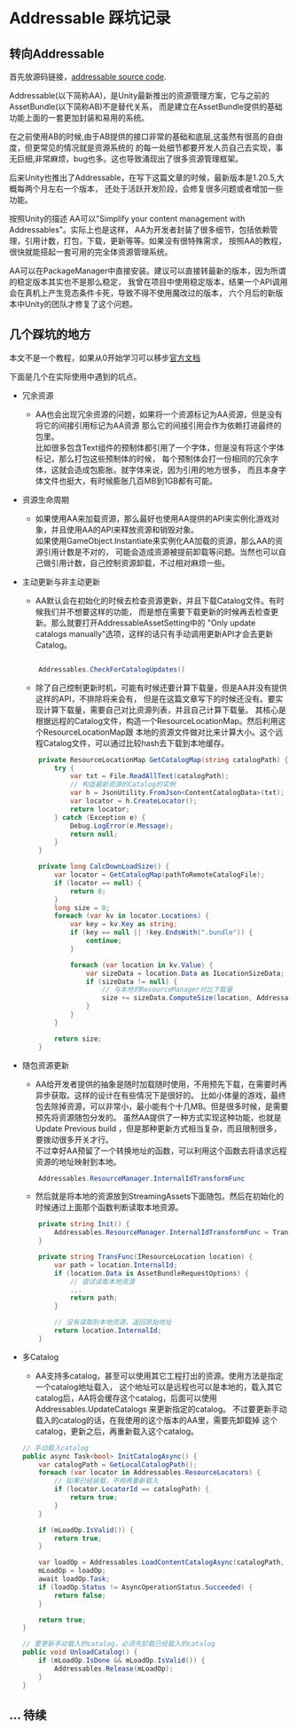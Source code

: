 # Addressable 踩坑记录

## 转向Addressable
首先放源码链接，[addressable source code](https://github.com/needle-mirror/com.unity.addressables).

Addressable(以下简称AA)，是Unity最新推出的资源管理方案，它与之前的AssetBundle(以下简称AB)不是替代关系，
而是建立在AssetBundle提供的基础功能上面的一套更加封装和易用的系统。

在之前使用AB的时候,由于AB提供的接口非常的基础和底层,这虽然有很高的自由度，但更常见的情况就是资源系统的
的每一处细节都要开发人员自己去实现，事无巨细,非常麻烦，bug也多。这也导致涌现出了很多资源管理框架。

后来Unity也推出了Addressable，在写下这篇文章的时候，最新版本是1.20.5,大概每两个月左右一个版本，
还处于活跃开发阶段，会修复很多问题或者增加一些功能。

按照Unity的描述 AA可以"Simplify your content management with Addressables"。实际上也是这样，
AA为开发者封装了很多细节，包括依赖管理，引用计数，打包，下载，更新等等。如果没有很特殊需求，
按照AA的教程，很快就能搭起一套可用的完全体资源管理系统。

AA可以在PackageManager中直接安装。建议可以直接转最新的版本，因为所谓的稳定版本其实也不是那么稳定，
我曾在项目中使用稳定版本，结果一个API调用会在真机上产生竞态条件卡死，导致不得不使用魔改过的版本，
六个月后的新版本中Unity的团队才修复了这个问题。

## 几个踩坑的地方  
本文不是一个教程，如果从0开始学习可以移步[官方文档](https://docs.unity3d.com/Packages/com.unity.addressables@0.8/manual/AddressableAssetsGettingStarted.html)

下面是几个在实际使用中遇到的坑点。

* 冗余资源
    - AA也会出现冗余资源的问题，如果将一个资源标记为AA资源，但是没有将它的间接引用标记为AA资源
    那么它的间接引用会作为依赖打进最终的包里。  
    比如很多包含Text组件的预制体都引用了一个字体，但是没有将这个字体标记，那么打包这些预制体的时候，
    每个预制体会打一份相同的冗余字体，这就会造成包膨胀。就字体来说，因为引用的地方很多，
    而且本身字体文件也挺大，有时候膨胀几百MB到1GB都有可能。


* 资源生命周期
    - 如果使用AA来加载资源，那么最好也使用AA提供的API来实例化游戏对象，并且使用AA的API来释放资源和销毁对象。  
    如果使用GameObject.Instantiate来实例化AA加载的资源，那么AA的资源引用计数是不对的，
    可能会造成资源被提前卸载等问题。当然也可以自己做引用计数，自己控制资源卸载，不过相对麻烦一些。
 

* 主动更新与非主动更新
    - AA默认会在初始化的时候去检查资源更新，并且下载Catalog文件。有时候我们并不想要这样的功能，
    而是想在需要下载更新的时候再去检查更新。那么就要打开AddressableAssetSetting中的
    "Only update catalogs manually"选项，这样的话只有手动调用更新API才会去更新Catalog。  

    ```C#

        Addressables.CheckForCatalogUpdates()  

    ```

    - 除了自己控制更新时机，可能有时候还要计算下载量，但是AA并没有提供这样的API，不排除将来会有，
    但是在这篇文章写下的时候还没有。要实现计算下载量，需要自己对比资源列表，并且自己计算下载量。
    其核心是根据远程的Catalog文件，构造一个ResourceLocationMap。然后利用这个ResourceLocationMap跟
    本地的资源文件做对比来计算大小。这个远程Catalog文件，可以通过比较hash去下载到本地缓存。

    ```C#
        private ResourceLocationMap GetCatalogMap(string catalogPath) {
            try {
                var txt = File.ReadAllText(catalogPath);
                // 构造最新资源的Catalog的实例
                var h = JsonUtility.FromJson<ContentCatalogData>(txt);
                var locator = h.CreateLocator();
                return locator;
            } catch (Exception e) {
                Debug.LogError(e.Message);
                return null;
            }
        }

        private long CalcDownLoadSize() {
            var locator = GetCatalogMap(pathToRemoteCatalogFile);
            if (locator == null) {
                return 0;
            }
            long size = 0;
            foreach (var kv in locator.Locations) {
                var key = kv.Key as string;
                if (key == null || !key.EndsWith(".bundle")) {
                    continue;
                }

                foreach (var location in kv.Value) {
                    var sizeData = location.Data as ILocationSizeData;
                    if (sizeData != null) {
                        // 与本地的ResourceManager对比下载量
                        size += sizeData.ComputeSize(location, Addressables.ResourceManager);
                    }
                }
            }

            return size;
        }

    ```

* 随包资源更新
    - AA给开发者提供的抽象是随时加载随时使用，不用预先下载，在需要时再异步获取。这样的设计在有些情况下是很好的。
    比如小体量的游戏，最终包去除掉资源，可以非常小，最小能有个十几MB。但是很多时候，是需要预先将资源随包分发的。
    虽然AA提供了一种方式实现这种功能，也就是Update Previous build ，但是那种更新方式相当复杂，而且限制很多，
    要拨动很多开关才行。  
    不过幸好AA预留了一个转换地址的函数，可以利用这个函数去将请求远程资源的地址映射到本地。
    ```C#
        Addressables.ResourceManager.InternalIdTransformFunc
    ```     
    - 然后就是将本地的资源放到StreamingAssets下面随包。然后在初始化的时候通过上面那个函数判断读取本地资源。

    ```C#
        private string Init() {
            Addressables.ResourceManager.InternalIdTransformFunc = TransFunc;
        }

        private string TransFunc(IResourceLocation location) {
            var path = location.InternalId;
            if (location.Data is AssetBundleRequestOptions) {
                // 尝试读取本地资源
                ...
                return path;
            }

            // 没有读取到本地资源，返回原始地址
            return location.InternalId; 
        }
    ```     
* 多Catalog 
    - AA支持多catalog，甚至可以使用其它工程打出的资源。使用方法是指定一个catalog地址载入，
    这个地址可以是远程也可以是本地的，载入其它catalog后，AA将会缓存这个catalog，后面可以使用Addressables.UpdateCatalogs
    来更新指定的catalog。 不过要更新手动载入的catalog的话，在我使用的这个版本的AA里，需要先卸载掉
    这个catalog，更新之后，再重新载入这个catalog。
    ```C#
    // 手动载入catalog
    public async Task<bool> InitCatalogAsync() {
        var catalogPath = GetLocalCatalogPath();
        foreach (var locator in Addressables.ResourceLocators) {
            // 如果已经装载，不用再重新载入
            if (locator.LocatorId == catalogPath) {
                return true;
            }
        }

        if (mLoadOp.IsValid()) {
            return true;
        }

        var loadOp = Addressables.LoadContentCatalogAsync(catalogPath, false);
        mLoadOp = loadOp;
        await loadOp.Task;
        if (loadOp.Status != AsyncOperationStatus.Succeeded) {
            return false;
        }

        return true;
    }

    // 要更新手动载入的catalog，必须先卸载已经载入的catalog
    public void UnloadCatalog() {
        if (mLoadOp.IsDone && mLoadOp.IsValid()) {
            Addressables.Release(mLoadOp);
        }
    }

    ```

## ... 待续
